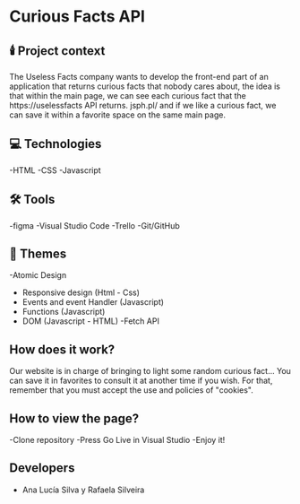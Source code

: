 # Curious Facts API

## 🕯️ Project context

The Useless Facts company wants to develop the front-end part of an application that returns curious facts that nobody cares about, the idea is that within the main page, we can see each curious fact that the https://uselessfacts API returns. jsph.pl/ and if we like a curious fact, we can save it within a favorite space on the same main page.

## 💻 Technologies

-HTML
-CSS
-Javascript

## 🛠 Tools

-figma
-Visual Studio Code
-Trello
-Git/GitHub

## 📓 Themes

-Atomic Design
- Responsive design (Html - Css)
- Events and event Handler (Javascript)
- Functions (Javascript)
- DOM (Javascript - HTML)
-Fetch API

## How does it work?

Our website is in charge of bringing to light some random curious fact...
You can save it in favorites to consult it at another time if you wish. For that, remember that you must accept the use and policies of "cookies".

## How to view the page?
-Clone repository
-Press Go Live in Visual Studio
-Enjoy it!

## Developers

- Ana Lucía Silva y Rafaela Silveira
